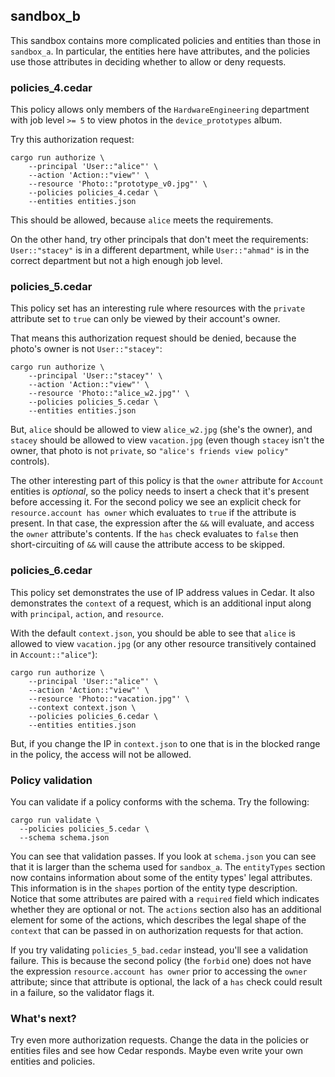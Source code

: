 ## sandbox_b

This sandbox contains more complicated policies and entities than those in
`sandbox_a`. In particular, the entities here have attributes, and the
policies use those attributes in deciding whether to allow or deny requests.

### policies_4.cedar

This policy allows only members of the `HardwareEngineering` department
with job level `>= 5` to view photos in the `device_prototypes` album.

Try this authorization request:
```
cargo run authorize \
    --principal 'User::"alice"' \
    --action 'Action::"view"' \
    --resource 'Photo::"prototype_v0.jpg"' \
    --policies policies_4.cedar \
    --entities entities.json
```
This should be allowed, because `alice` meets the requirements.

On the other hand, try other principals that don't meet the requirements:
`User::"stacey"` is in a different department, while `User::"ahmad"` is
in the correct department but not a high enough job level.

### policies_5.cedar

This policy set has an interesting rule where resources with the `private`
attribute set to `true` can only be viewed by their account's owner.

That means this authorization request should be denied, because the
photo's owner is not `User::"stacey"`:
```
cargo run authorize \
    --principal 'User::"stacey"' \
    --action 'Action::"view"' \
    --resource 'Photo::"alice_w2.jpg"' \
    --policies policies_5.cedar \
    --entities entities.json
```

But, `alice` should be allowed to view `alice_w2.jpg` (she's the owner), and
`stacey` should be allowed to view `vacation.jpg` (even though `stacey` isn't
the owner, that photo is not `private`, so `"alice's friends view policy"`
controls).

The other interesting part of this policy is that the `owner` attribute for
`Account` entities is _optional_, so the policy needs to insert a check that it's present before accessing it. For the second policy we see an
explicit check for  `resource.account has owner` which evaluates to `true` if the attribute is present. In that case, the expression after the `&&` will evaluate, and access the `owner` attribute's contents. If the `has` check evaluates to `false` then short-circuiting of `&&` will cause the attribute access to be skipped.

### policies_6.cedar

This policy set demonstrates the use of IP address values in Cedar.
It also demonstrates the `context` of a request, which is an additional input
along with `principal`, `action`, and `resource`.

With the default `context.json`, you should be able to see that `alice` is
allowed to view `vacation.jpg` (or any other resource transitively contained
in `Account::"alice"`):
```
cargo run authorize \
    --principal 'User::"alice"' \
    --action 'Action::"view"' \
    --resource 'Photo::"vacation.jpg"' \
    --context context.json \
    --policies policies_6.cedar \
    --entities entities.json
```

But, if you change the IP in `context.json` to one that is in the blocked range
in the policy, the access will not be allowed.

### Policy validation

You can validate if a policy conforms with the schema. Try the following:
```
cargo run validate \
  --policies policies_5.cedar \
  --schema schema.json
```
You can see that validation passes. If you look at `schema.json` you can see that it is larger than the schema used for `sandbox_a`. The `entityTypes` section now contains information about some of the entity types' legal attributes. This information is in the `shapes` portion of the entity type description. Notice that some attributes are paired with a `required` field which indicates whether they are optional or not. The `actions` section also has an additional element for some of the actions, which describes the legal shape of the `context` that can be passed in on authorization requests for that action.

If you try validating `policies_5_bad.cedar` instead, you'll see a validation failure. This is because the second policy (the `forbid` one) does not have the expression `resource.account has owner` prior to accessing the `owner` attribute; since that attribute is optional, the lack of a `has` check could result in a failure, so the validator flags it.

### What's next?

Try even more authorization requests. Change the data in the policies or entities
files and see how Cedar responds. Maybe even write your own entities and
policies.

